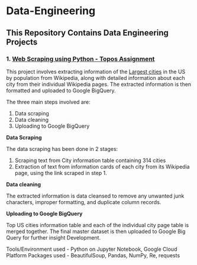 # Data-Engineering
## This Repository Contains Data Engineering Projects

### 1. [Web Scraping using Python - Topos Assignment](https://github.com/Sudhan30/Data-Engineering/tree/master/Web-Scraping%20Wikipedia)

This project involves extracting information of the [Largest cities](https://en.wikipedia.org/wiki/List_of_United_States_cities_by_population) in the US by population from Wikipedia, along with detailed information about each city from their individual Wikipedia pages. The extracted information is then formatted and uploaded to Google BigQuery.

The three main steps involved are:
1. Data scraping
2. Data cleaning
3. Uploading to Google BigQuery

**Data Scraping**

The data scraping has been done in 2 stages:
1. Scraping text from City information table containing 314 cities
2. Extraction of text from information cards of each city from its Wikipedia page, using the link scraped in step 1.

**Data cleaning**

The extracted information is data cleansed to remove any unwanted junk characters, improper formatting, and duplicate column records.

**Uploading to Google BigQuery**

Top US cities information table and each of the individual city page table is merged together. The final master dataset is then uploaded to Google Big Query for further insight Development.

Tools/Environment used - Python on Jupyter Notebook, Google Cloud Platform
Packages used - BeautifulSoup, Pandas, NumPy, Re, requests

